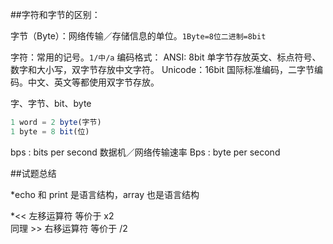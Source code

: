 ##字符和字节的区别：

字节（Byte）：网络传输／存储信息的单位。```1Byte=8位二进制=8bit```

字符：常用的记号。```1/中/a```
编码格式：
ANSI: 8bit 单字节存放英文、标点符号、数字和大小写，双字节存放中文字符。
Unicode：16bit 国际标准编码，二字节编码。中文、英文等都使用双字节存放。

字、字节、bit、byte

```js
1 word = 2 byte(字节)
1 byte = 8 bit(位)
```

bps : bits per second     数据机／网络传输速率
Bps : byte per second    

##试题总结

*echo 和 print 是语言结构，array 也是语言结构

*<< 左移运算符 等价于 x2  
 同理 >> 右移运算符 等价于 /2 
